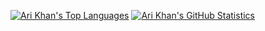 [![Ari Khan's Top Languages](https://github-readme-stats.vercel.app/api/top-langs/?username=Proking4444&size_weight=0.50&count_weight=0.50&langs_count=24&layout=compact)](https://github.com/Proking4444)
[![Ari Khan's GitHub Statistics](https://github-readme-stats.vercel.app/api?username=Proking4444)](https://github.com/Proking4444)
